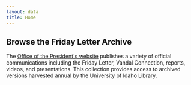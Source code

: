 ```yaml
---
layout: data
title: Home
---
```


## Browse the Friday Letter Archive

The <a href="https://www.uidaho.edu/president/communications" target="_blank" rel="noopener">Office of the President's website</a> publishes a variety of official communications including the Friday Letter, Vandal Connection, reports, videos, and presentations. This collection provides access to archived versions harvested annual by the University of Idaho Library.
